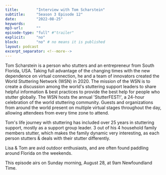 ```yaml
---
title:        "Interview with Tom Scharstein"
subtitle:     "Season 3 Episode 12"
date:         "2022-08-25"
keywords:
mp3-url:      ""
episode-type: "full" #"trailer"
explicit:     "no"
block:        "no" # no means it is published
layout: podcast
excerpt_separator: <!--more-->
---
```

Tom Scharstein is a person who stutters and an entrepreneur from South Florida, USA. Taking full advantage of the changing times with the new dependence on virtual connection, he and a team of innovators created the World Stuttering Network (WSN) in 2020. The mission of the WSN is to create a discussion among the world's stuttering support leaders to share helpful information & best practices to provide the best help for people who stutter globally. The WSN hosts the annual 'StutterFEST!', a 24-hour celebration of the world stuttering community. Guests and organizations from around the world present on multiple virtual stages throughout the day, allowing attendees from every time zone to attend.

Tom's life journey with stuttering has included over 25 years in stuttering support, mostly as a support group leader. 3 out of his 4 household family members stutter, which makes the family dynamic very interesting, as each person stutters & deals with their stutter differently.

Lisa & Tom are avid outdoor enthusiasts, and are often found paddling around Florida on the weekends.

This episode airs on Sunday morning, August 28, at 9am Newfoundland Time.
